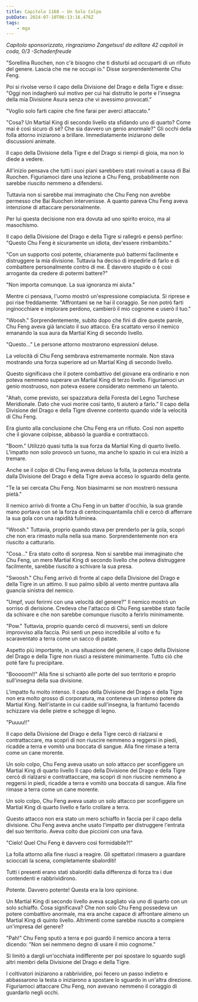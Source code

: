 ```yaml
---
title: Capitolo 1168 – Un Solo Colpo
pubDate: 2024-07-10T06:13:16.476Z
tags:
    - mga
---
```



<em>Capitolo sponsorizzato, ringraziamo Zangetsus!
da editare
42 capitoli in coda, 0/3
-Schadenfreude</em>


"Sorellina Ruochen, non c'è bisogno che ti disturbi ad occuparti di un rifiuto del genere. Lascia che me ne occupi io." Disse sorprendentemente Chu Feng.


Poi si rivolse verso il capo della Divisione del Drago e della Tigre e disse: "Oggi non indagherò sul motivo per cui hai distrutto le porte e l'insegna della mia Divisione Asura senza che vi avessimo provocati."


"Voglio solo farti capire che fine farai per averci attaccato."


"Cosa? Un Martial King di secondo livello sta sfidando uno di quarto? Come mai è così sicuro di sé? Che sia davvero un genio anormale?" Gli occhi della folla attorno iniziarono a brillare. Immediatamente iniziarono delle discussioni animate.


Il capo della Divisione della Tigre e del Drago si riempì di gioia, ma non lo diede a vedere.


All'inizio pensava che tutti i suoi piani sarebbero stati rovinati a causa di Bai Ruochen. Figuriamoci dare una lezione a Chu Feng, probabilmente non sarebbe riuscito nemmeno a difendersi.


Tuttavia non si sarebbe mai immaginato che Chu Feng non avrebbe permesso che Bai Ruochen intervenisse. A quanto pareva Chu Feng aveva intenzione di attaccare personalmente.


Per lui questa decisione non era dovuta ad uno spirito eroico, ma al masochismo.


Il capo della Divisione del Drago e della Tigre si rallegrò e pensò perfino: "Questo Chu Feng è sicuramente un idiota, dev'essere rimbambito."


"Con un supporto così potente, chiaramente può battermi facilmente e distruggere la mia divisione. Tuttavia ha deciso di impedirle di farlo e di combattere personalmente contro di me. È davvero stupido o è così arrogante da credere di potermi battere?"


"Non importa comunque. La sua ignoranza mi aiuta."


Mentre ci pensava, l'uomo mostrò un'espressione compiaciuta. Si riprese e poi rise freddamente: "Affrontami se ne hai il coraggio. Se non potrò farti inginocchiare e implorare perdono, cambierò il mio cognome e userò il tuo."


"Woosh." Sorprendentemente, subito dopo che finì di dire queste parole, Chu Feng aveva già lanciato il suo attacco. Era scattato verso il nemico emanando la sua aura da Martial King di secondo livello.


"Questo..." Le persone attorno mostrarono espressioni deluse.


La velocità di Chu Feng sembrava estremamente normale. Non stava mostrando una forza superiore ad un Martial King di secondo livello.


Questo significava che il potere combattivo del giovane era ordinario e non poteva nemmeno superare un Martial King di terzo livello. Figuriamoci un genio mostruoso, non poteva essere considerato nemmeno un talento.


"Ahah, come previsto, sei spazzatura della Foresta del Legno Turchese Meridionale. Dato che vuoi morire così tanto, ti aiuterò a farlo." Il capo della Divisione del Drago e della Tigre divenne contento quando vide la velocità di Chu Feng.


Era giunto alla conclusione che Chu Feng era un rifiuto. Così non aspetto che il giovane colpisse, abbassò la guardia e contrattaccò.


"Boom." Utilizzò quasi tutta la sua forza da Martial King di quarto livello. L'impatto non solo provocò un tuono, ma anche lo spazio in cui era iniziò a tremare.


Anche se il colpo di Chu Feng aveva deluso la folla, la potenza mostrata dalla Divisione del Drago e della Tigre aveva acceso lo sguardo della gente.


"Te la sei cercata Chu Feng. Non biasimarmi se non mostrerò nessuna pietà."


Il nemico arrivò di fronte a Chu Feng in un batter d'occhio, la sua grande mano portava con sé la forza di centocinquantamila chili e cercò di afferrare la sua gola con una rapidità fulminea.


"Woosh." Tuttavia, proprio quando stava per prenderlo per la gola, scoprì che non era rimasto nulla nella sua mano. Sorprendentemente non era riuscito a catturarlo.


"Cosa..." Era stato colto di sorpresa. Non si sarebbe mai immaginato che Chu Feng, un mero Martial King di secondo livello che poteva distruggere facilmente, sarebbe riuscito a schivare la sua presa.


"Swoosh." Chu Feng arrivò di fronte al capo della Divisione del Drago e della Tigre in un attimo. Il suo palmo sibilò al vento mentre puntava alla guancia sinistra del nemico.


"Umpf, vuoi ferirmi con una velocità del genere?" Il nemico mostrò un sorriso di derisione. Credeva che l'attacco di Chu Feng sarebbe stato facile da schivare e che non sarebbe comunque riuscito a ferirlo minimamente.


"Pow." Tuttavia, proprio quando cercò di muoversi, sentì un dolore improvviso alla faccia. Poi sentì un peso incredibile al volto e fu scaraventato a terra come un sacco di patate.


Aspetto più importante, in una situazione del genere, il capo della Divisione del Drago e della Tigre non riuscì a resistere minimamente. Tutto ciò che poté fare fu precipitare.


"Booooom!!" Alla fine si schiantò alle porte del suo territorio e proprio sull'insegna della sua divisione.


L'impatto fu molto intenso. Il capo della Divisione del Drago e della Tigre non era molto grosso di corporatura, ma conteneva un intenso potere da Martial King. Nell'istante in cui cadde sull'insegna, la frantumò facendo schizzare via delle pietre e schegge di legno.


"Puuuu!!"


Il capo della Divisione del Drago e della Tigre cercò di rialzarsi e contrattaccare, ma scoprì di non riuscire nemmeno a reggersi in piedi, ricadde a terra e vomitò una boccata di sangue. Alla fine rimase a terra come un cane morente.


Un solo colpo, Chu Feng aveva usato un solo attacco per sconfiggere un Martial King di quarto livello
Il capo della Divisione del Drago e della Tigre cercò di rialzarsi e contrattaccare, ma scoprì di non riuscire nemmeno a reggersi in piedi, ricadde a terra e vomitò una boccata di sangue. Alla fine rimase a terra come un cane morente.


Un solo colpo, Chu Feng aveva usato un solo attacco per sconfiggere un Martial King di quarto livello e farlo crollare a terra.


Questo attacco non era stato un mero schiaffo in faccia per il capo della divisione. Chu Feng aveva anche usato l'impatto per distruggere l'entrata del suo territorio. Aveva colto due piccioni con una fava.


"Cielo! Quel Chu Feng è davvero così formidabile?!"


La folla attorno alla fine riuscì a reagire. Gli spettatori rimasero a guardare scioccati la scena, completamente sbalorditi!


Tutti i presenti erano stati sbalorditi dalla differenza di forza tra i due contendenti e rabbrividirono.


Potente. Davvero potente! Questa era la loro opinione.


Un Martial King di secondo livello aveva scagliato via uno di quarto con un solo schiaffo. Cosa significava? Che non solo Chu Feng possedeva un potere combattivo anormale, ma era anche capace di affrontare almeno un Martial King di quinto livello. Altrimenti come sarebbe riuscito a compiere un'impresa del genere?


"Pah!" Chu Feng sputò a terra e poi guardò il nemico ancora a terra dicendo: "Non sei nemmeno degno di usare il mio cognome."


Si limitò a dargli un'occhiata indifferente per poi spostare lo sguardo sugli altri membri della Divisione del Drago e della Tigre.


I coltivatori iniziarono a rabbrividire, poi fecero un passo indietro e abbassarono la testa o iniziarono a spostare lo sguardo in un'altra direzione. Figuriamoci attaccare Chu Feng, non avevano nemmeno il coraggio di guardarlo negli occhi.
                                


                                




